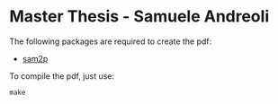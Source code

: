 # Master Thesis - Samuele Andreoli

The following packages are required to create the pdf:
* [sam2p](https://github.com/pts/sam2p)

To compile the pdf, just use:
```
make 
```
